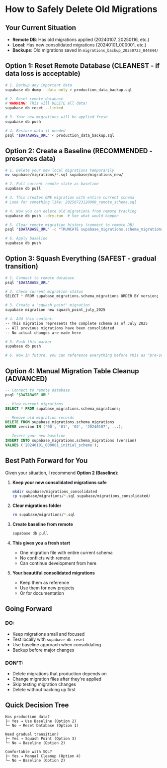 # How to Safely Delete Old Migrations

## Your Current Situation
- **Remote DB**: Has old migrations applied (20240107, 20250116, etc.)
- **Local**: Has new consolidated migrations (20240101_000001, etc.)
- **Backups**: Old migrations saved in `migrations_backup_20250723_044844/`

## Option 1: Reset Remote Database (CLEANEST - if data loss is acceptable)

```bash
# 1. Backup any important data
supabase db dump --data-only > production_data_backup.sql

# 2. Reset remote database
# WARNING: This will DELETE all data!
supabase db reset --linked

# 3. Your new migrations will be applied fresh
supabase db push

# 4. Restore data if needed
psql "$DATABASE_URL" < production_data_backup.sql
```

## Option 2: Create a Baseline (RECOMMENDED - preserves data)

```bash
# 1. Delete your new local migrations temporarily
mv supabase/migrations/*.sql supabase/migrations_new/

# 2. Pull current remote state as baseline
supabase db pull

# 3. This creates ONE migration with entire current schema
# Look for something like: 20250723120000_remote_schema.sql

# 4. Now you can delete old migrations from remote tracking
supabase db push --dry-run  # See what would happen

# 5. Clear remote migration history (connect to remote DB)
psql "$DATABASE_URL" -c "TRUNCATE supabase_migrations.schema_migrations;"

# 6. Apply baseline
supabase db push
```

## Option 3: Squash Everything (SAFEST - gradual transition)

```bash
# 1. Connect to remote database
psql "$DATABASE_URL"

# 2. Check current migration status
SELECT * FROM supabase_migrations.schema_migrations ORDER BY version;

# 3. Create a "squash point" migration
supabase migration new squash_point_july_2025

# 4. Add this content:
-- This migration represents the complete schema as of July 2025
-- All previous migrations have been consolidated
-- No actual changes are made here

# 5. Push this marker
supabase db push

# 6. Now in future, you can reference everything before this as "pre-squash"
```

## Option 4: Manual Migration Table Cleanup (ADVANCED)

```sql
-- Connect to remote database
psql "$DATABASE_URL"

-- View current migrations
SELECT * FROM supabase_migrations.schema_migrations;

-- Remove old migration records
DELETE FROM supabase_migrations.schema_migrations 
WHERE version IN ('00', '01', '02', '20240107', ...);

-- Insert your new baseline
INSERT INTO supabase_migrations.schema_migrations (version) 
VALUES ('20240101_000001_initial_schema');
```

## Best Path Forward for You

Given your situation, I recommend **Option 2 (Baseline)**:

1. **Keep your new consolidated migrations safe**
   ```bash
   mkdir supabase/migrations_consolidated
   cp supabase/migrations/*.sql supabase/migrations_consolidated/
   ```

2. **Clear migrations folder**
   ```bash
   rm supabase/migrations/*.sql
   ```

3. **Create baseline from remote**
   ```bash
   supabase db pull
   ```

4. **This gives you a fresh start**
   - One migration file with entire current schema
   - No conflicts with remote
   - Can continue development from here

5. **Your beautiful consolidated migrations**
   - Keep them as reference
   - Use them for new projects
   - Or for documentation

## Going Forward

### DO:
- Keep migrations small and focused
- Test locally with `supabase db reset`
- Use baseline approach when consolidating
- Backup before major changes

### DON'T:
- Delete migrations that production depends on
- Change migration files after they're applied
- Skip testing migration changes
- Delete without backing up first

## Quick Decision Tree

```
Has production data? 
├─ Yes → Use Baseline (Option 2)
└─ No → Reset Database (Option 1)

Need gradual transition?
├─ Yes → Squash Point (Option 3)
└─ No → Baseline (Option 2)

Comfortable with SQL?
├─ Yes → Manual Cleanup (Option 4)
└─ No → Baseline (Option 2)
```